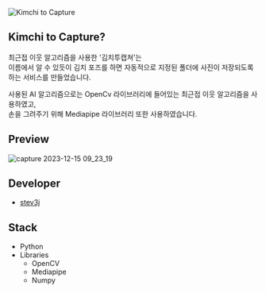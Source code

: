 ![Kimchi to Capture](https://github.com/stev3j/Kimchi-to-capture/assets/103572569/44eb719b-9761-4e9a-86e4-3bfb8e9d0571)

## Kimchi to Capture?

최근접 이웃 알고리즘을 사용한 '김치투캡쳐'는 </br>
이름에서 알 수 있듯이 김치 포즈를 하면 자동적으로 지정된 폴더에 사진이 저장되도록 하는 서비스를 만들었습니다.

사용된 AI 알고리즘으로는 OpenCv 라이브러리에 들어있는 최근접 이웃 알고리즘을 사용하였고,</br>
손을 그려주기 위해 Mediapipe 라이브러리 또한 사용하였습니다.

## Preview
![capture 2023-12-15 09_23_19](https://github.com/stev3j/Kimchi-to-capture/assets/103572569/47f353b4-8348-4b00-9415-5384fda3cc56)

## Developer
- [stev3j](https://github.com/stev3j)

## Stack
- Python
- Libraries
  - OpenCV
  - Mediapipe
  - Numpy
